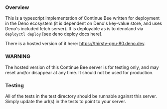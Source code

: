 ### Overview

This is a typescript implementation of Continue Bee written for deployment in the Deno ecosystem (it is dependent on Deno's key-value store, and uses Deno's included fetch server).
It is deployable as is to denoland via `deployctl deploy` [see deno deploy docs here].

There is a hosted version of it here: https://thirsty-gnu-80.deno.dev.

### WARNING

The hosted version of this Continue Bee server is for testing only, and may reset and/or disappear at any time. 
It should not be used for production.

### Testing

All of the tests in the test directory should be runnable against this server.
Simply update the url(s) in the tests to point to your server.

[see docs here]: https://docs.deno.com/deploy/manual/deployctl
